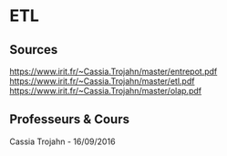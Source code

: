 # ETL
## Sources
https://www.irit.fr/~Cassia.Trojahn/master/entrepot.pdf<br>
https://www.irit.fr/~Cassia.Trojahn/master/etl.pdf<br>
https://www.irit.fr/~Cassia.Trojahn/master/olap.pdf

## Professeurs & Cours
Cassia Trojahn - 16/09/2016
